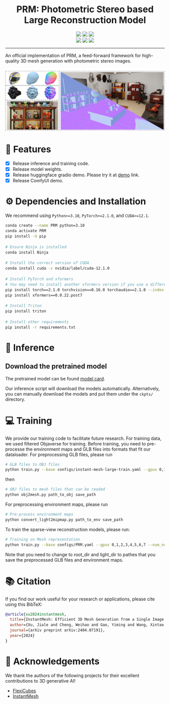 

<div align="center">
  
# PRM:  Photometric Stereo based Large Reconstruction Model

<a href="https://arxiv.org/abs/2404.07191"><img src="https://img.shields.io/badge/ArXiv-2404.07191-brightgreen"></a> 
<a href="https://huggingface.co/TencentARC/InstantMesh"><img src="https://img.shields.io/badge/%F0%9F%A4%97%20Model_Card-Huggingface-orange"></a> 
<a href="https://huggingface.co/spaces/TencentARC/InstantMesh"><img src="https://img.shields.io/badge/%F0%9F%A4%97%20Gradio%20Demo-Huggingface-orange"></a> <br>
<a href="https://replicate.com/camenduru/instantmesh"><img src="https://img.shields.io/badge/Demo-Replicate-blue"></a>
<a href="https://colab.research.google.com/github/camenduru/InstantMesh-jupyter/blob/main/InstantMesh_jupyter.ipynb"><img src="https://colab.research.google.com/assets/colab-badge.svg"></a>
<a href="https://github.com/jtydhr88/ComfyUI-InstantMesh"><img src="https://img.shields.io/badge/Demo-ComfyUI-8A2BE2"></a>

</div>

---

An official implementation of PRM, a feed-forward framework for high-quality 3D mesh generation with photometric stereo images.


![image](https://github.com/g3956/PRM/blob/main/assets/teaser.png)

# 🚩 Features
- [x] Release inference and training code.
- [x] Release model weights.
- [x] Release huggingface gradio demo. Please try it at [demo](https://huggingface.co/spaces/TencentARC/InstantMesh) link.
- [x] Release ComfyUI demo.

# ⚙️ Dependencies and Installation

We recommend using `Python>=3.10`, `PyTorch>=2.1.0`, and `CUDA>=12.1`.
```bash
conda create --name PRM python=3.10
conda activate PRM
pip install -U pip

# Ensure Ninja is installed
conda install Ninja

# Install the correct version of CUDA
conda install cuda -c nvidia/label/cuda-12.1.0

# Install PyTorch and xformers
# You may need to install another xformers version if you use a different PyTorch version
pip install torch==2.1.0 torchvision==0.16.0 torchaudio==2.1.0 --index-url https://download.pytorch.org/whl/cu121
pip install xformers==0.0.22.post7

# Install Triton 
pip install triton

# Install other requirements
pip install -r requirements.txt
```

# 💫 Inference

## Download the pretrained model

The pretrained model can be found [model card](https://huggingface.co/TencentARC/InstantMesh).

Our inference script will download the models automatically. Alternatively, you can manually download the models and put them under the `ckpts/` directory.

# 💻 Training

We provide our training code to facilitate future research. 
For training data, we used filtered Objaverse for training. Before training, you need to pre-processe the environment maps and GLB files into formats that fit our dataloader.
For preprocessing GLB files, please run
```bash
# GLB files to OBJ files
python train.py --base configs/instant-mesh-large-train.yaml --gpus 0,1,2,3,4,5,6,7 --num_nodes 1
```
then 
```bash
# OBJ files to mesh files that can be readed
python obj2mesh.py path_to_obj save_path
```
For preprocessing environment maps, please run
```bash
# Pre-process environment maps
python convert_light2mipmap.py path_to_env save_path
```


To train the sparse-view reconstruction models, please run:
```bash
# Training on Mesh representation
python train.py --base configs/PRM.yaml --gpus 0,1,2,3,4,5,6,7 --num_nodes 1
```
Note that you need to change to root_dir and light_dir to pathes that you save the preprocessed GLB files and environment maps.

# :books: Citation

If you find our work useful for your research or applications, please cite using this BibTeX:

```BibTeX
@article{xu2024instantmesh,
  title={InstantMesh: Efficient 3D Mesh Generation from a Single Image with Sparse-view Large Reconstruction Models},
  author={Xu, Jiale and Cheng, Weihao and Gao, Yiming and Wang, Xintao and Gao, Shenghua and Shan, Ying},
  journal={arXiv preprint arXiv:2404.07191},
  year={2024}
}
```

# 🤗 Acknowledgements

We thank the authors of the following projects for their excellent contributions to 3D generative AI!

- [FlexiCubes](https://github.com/nv-tlabs/FlexiCubes)
- [InstantMesh]([https://instant-3d.github.io/](https://github.com/TencentARC/InstantMesh))



